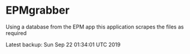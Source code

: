 # EPMgrabber
Using a database from the EPM app this application scrapes the files as required


Latest backup: Sun Sep 22 01:34:01 UTC 2019
